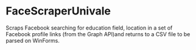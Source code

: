 # FaceScraperUnivale
Scraps Facebook searching for education field, location in a set of Facebook profile links (from the Graph API)and returns to a CSV file to be parsed on WinForms.
